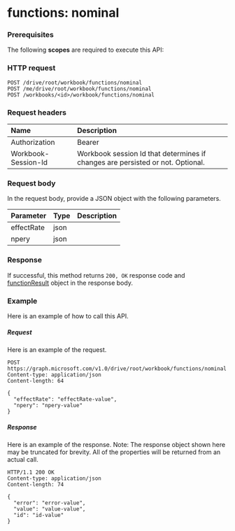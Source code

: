 # functions: nominal


### Prerequisites
The following **scopes** are required to execute this API: 
### HTTP request
<!-- { "blockType": "ignored" } -->
```http
POST /drive/root/workbook/functions/nominal
POST /me/drive/root/workbook/functions/nominal
POST /workbooks/<id>/workbook/functions/nominal

```
### Request headers
| Name       | Description|
|:---------------|:----------|
| Authorization  | Bearer <code>|
| Workbook-Session-Id  | Workbook session Id that determines if changes are persisted or not. Optional.|

### Request body
In the request body, provide a JSON object with the following parameters.

| Parameter	   | Type	|Description|
|:---------------|:--------|:----------|
|effectRate|json||
|npery|json||

### Response
If successful, this method returns `200, OK` response code and [functionResult](../resources/functionresult.md) object in the response body.

### Example
Here is an example of how to call this API.
##### Request
Here is an example of the request.
<!-- {
  "blockType": "request",
  "name": "functions_nominal"
}-->
```http
POST https://graph.microsoft.com/v1.0/drive/root/workbook/functions/nominal
Content-type: application/json
Content-length: 64

{
  "effectRate": "effectRate-value",
  "npery": "npery-value"
}
```

##### Response
Here is an example of the response. Note: The response object shown here may be truncated for brevity. All of the properties will be returned from an actual call.
<!-- {
  "blockType": "response",
  "truncated": true,
  "@odata.type": "microsoft.graph.functionResult"
} -->
```http
HTTP/1.1 200 OK
Content-type: application/json
Content-length: 74

{
  "error": "error-value",
  "value": "value-value",
  "id": "id-value"
}
```

<!-- uuid: 8fcb5dbc-d5aa-4681-8e31-b001d5168d79
2015-10-25 14:57:30 UTC -->
<!-- {
  "type": "#page.annotation",
  "description": "functions: nominal",
  "keywords": "",
  "section": "documentation",
  "tocPath": ""
}-->